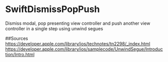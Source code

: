 # SwiftDismissPopPush
Dismiss modal, pop presenting view controller and push another view controller in a single step using unwind segues

##Sources
  https://developer.apple.com/library/ios/technotes/tn2298/_index.html
  https://developer.apple.com/library/ios/samplecode/UnwindSegue/Introduction/Intro.html
